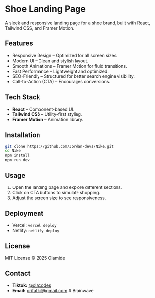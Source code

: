 # Shoe Landing Page

A sleek and responsive landing page for a shoe brand, built with React, Tailwind CSS, and Framer Motion.

## Features

- Responsive Design – Optimized for all screen sizes.
- Modern UI – Clean and stylish layout.
- Smooth Animations – Framer Motion for fluid transitions.
- Fast Performance – Lightweight and optimized.
- SEO-Friendly – Structured for better search engine visibility.
- Call-to-Action (CTA) – Encourages conversions.

## Tech Stack

- **React** – Component-based UI.
- **Tailwind CSS** – Utility-first styling.
- **Framer Motion** – Animation library.

## Installation

```sh
git clone https://github.com/Jordan-devs/Nike.git
cd Nike
npm install
npm run dev
```

## Usage

1. Open the landing page and explore different sections.
2. Click on CTA buttons to simulate shopping.
3. Adjust the screen size to see responsiveness.

## Deployment

- Vercel: `vercel deploy`
- Netlify: `netlify deploy`

## License

MIT License © 2025 Olamide

## Contact

- **Tiktok:** [@olacodes](https://www.tiktok.com/@ola_codes)
- **Email:** prifathil@gmail.com
#   B r a i n w a v e  
 